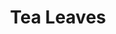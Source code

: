 ---
templateKey: blog-post
featuredpost: false
featuredimage: /assets/Tea_Leaves.png
title: Tea Leaves
description: Vegetable
testfield: 1630
---
